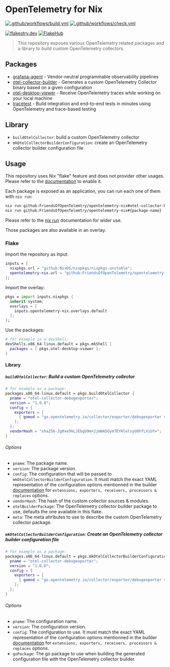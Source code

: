 # OpenTelemetry for Nix

[![.github/workflows/build.yml](https://github.com/FriendsOfOpenTelemetry/opentelemetry-nix/actions/workflows/build.yml/badge.svg)](https://github.com/FriendsOfOpenTelemetry/opentelemetry-nix/actions/workflows/build.yml)
[![.github/workflows/check.yml](https://github.com/FriendsOfOpenTelemetry/opentelemetry-nix/actions/workflows/check.yml/badge.svg)](https://github.com/FriendsOfOpenTelemetry/opentelemetry-nix/actions/workflows/check.yml)

[![flakestry.dev](https://flakestry.dev/api/badge/flake/github/FriendsOfOpenTelemetry/opentelemetry-nix)](https://flakestry.dev/flake/github/FriendsOfOpenTelemetry/opentelemetry-nix)
[![FlakeHub](https://img.shields.io/endpoint?url=https://flakehub.com/f/FriendsOfOpenTelemetry/opentelemetry-nix/badge)](https://flakehub.com/flake/FriendsOfOpenTelemetry/opentelemetry-nix)

> This repository exposes various OpenTelemetry related packages and a library to build custom OpenTelemetry collectors

## Packages

- [grafana-agent](https://github.com/grafana/agent) - Vendor-neutral programmable observability pipelines
- [otel-collector-builder](https://github.com/open-telemetry/opentelemetry-collector/tree/main/cmd/builder) - Generates a custom OpenTelemetry Collector binary based on a given configuration
- [otel-desktop-viewer](https://github.com/open-telemetry/opentelemetry-collector/tree/main/cmd/builder) - Receive OpenTelemetry traces while working on your local machine
- [tracetest](https://github.com/kubeshop/tracetest) - Build integration and end-to-end tests in minutes using OpenTelemetry and trace-based testing

## Library

- `buildOtelCollector`: build a custom OpenTelemetry collector
- `mkOtelCollectorBuilderConfiguration`: create an OpenTelemetry collector builder configuration file

## Usage

This repository uses Nix "flake" feature and does not provider other usages. Please refer to the [documentation](https://nixos.org/manual/nix/unstable/contributing/experimental-features.html?highlight=enable#xp-feature-flakes) to enable it.

Each package is exposed as an application, you can run each one of them with `nix run`:

```bash
nix run github:FriendsOfOpenTelemtry/opentelemetry-nix#otel-collector-builder
nix run github:FriendsOfOpenTelemtry/opentelemetry-nix#{package-name}
```

Please refer to the [nix run](https://nixos.org/manual/nix/stable/command-ref/new-cli/nix3-run) documentation for wider use.

Those packages are also available in an overlay.

### Flake

Import the repository as input:

```nix
inputs = {
  nixpkgs.url = "github:NixOS/nixpkgs/nixpkgs-unstable";
  opentelemetry-nix.url = "github:FriendsOfOpenTelemetry/opentelemetry-nix";
};
```

Import the overlay:

```nix
pkgs = import inputs.nixpkgs {
  inherit system;
  overlays = [
    inputs.opentelemetry-nix.overlays.default
  ];
};
```

Use the packages:

```nix
# for example in a devShell:
devShells.x86_64-linux.default = pkgs.mkShell {
  packages = [ pkgs.otel-desktop-viewer ];
}
```

#### Library

##### `buildOtelCollector`: Build a custom OpenTelemetry collector

```nix
# for example as a package:
packages.x86_64-linux.default = pkgs.buildOtelCollector {
  pname = "otel-collector-debugexporter";
  version = "1.0.0";
  config = {
    exporters = [
      { gomod = "go.opentelemetry.io/collector/exporter/debugexporter v0.90.0"; }
    ];
  };
  vendorHash = "sha256-2g0xe9kLJEbgU9m+2jmWA5Gym7EYHlelsyU0hfLViUY=";
}
```

###### Options

- `pname`: The package name.
- `version`: The package version.
- `config`: The configuration that will be passed to `mkOtelCollectorBuilderConfiguration`. It must match the exact YAML representation of the configuration options mentionned in the builder [documentation](https://github.com/open-telemetry/opentelemetry-collector/tree/main/cmd/builder#configuration) for `extensions, exporters, receivers, processors & replaces` options.
- `vendorHash`: The hash of the custom collector sources & modules.
- `otelBuilderPackage`: The OpenTelemetry collector builder package to use, defaults the one available in this flake.
- `meta`: The meta attributes to use to describe the custom OpenTelemetry collector package.

##### `mkOtelCollectorBuilderConfiguration`: Create an OpenTelemetry collector builder configuration file

```nix
# for example as a package:
packages.x86_64-linux.default = pkgs.mkOtelCollectorBuilderConfiguration {
  pname = "otel-collector-debugexporter";
  version = "1.0.0";
  config = {
    exporters = [
      { gomod = "go.opentelemetry.io/collector/exporter/debugexporter v0.90.0"; }
    ];
  };
}
```

###### Options

- `pname`: The configuration name.
- `version`: The configuration version.
- `config`: The configuration to use. It must match the exact YAML representation of the configuration options mentionned in the builder [documentation](https://github.com/open-telemetry/opentelemetry-collector/tree/main/cmd/builder#configuration) for `extensions, exporters, receivers, processors & replaces` options.
- `goPackage`: The go package to use when building the generated configuration file with the OpenTelemetry collector builder.